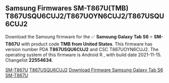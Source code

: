 <h2>Samsung Firmwares SM-T867U(TMB) T867USQU6CUJ2/T867UOYN6CUJ2/T867USQU6CUJ2</h2>
Download the Samsung firmware for the ✅ <strong>Samsung Galaxy Tab S6 </strong> ⭐ <strong>SM-T867U</strong> with product code <strong>TMB</strong> <strong> from United States</strong>. This firmware has version number PDA <strong>T867USQU6CUJ2</strong> and CSC T867UOYN6CUJ2. The operating system of this firmware is Android R , with build date 2021-11-15. Changelist <strong>22554634</strong>.


[SM-T867U](https://samfirm.shop/samsung/model/SM-T867U)
[T867USQU6CUJ2](https://samfirm.shop/samsung/pda/T867USQU6CUJ2)
[Download Firmware Samsung Galaxy Tab S6 SM-T867U](https://samfirm.shop/samsung/firmware/474329)
